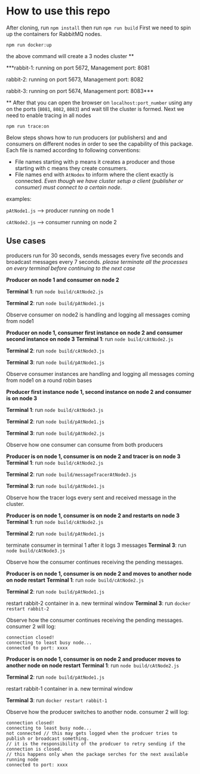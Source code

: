 # **How to use this repo**
After cloning, run `npm install` then run `npm run build`
First we need to spin up the containers for RabbitMQ nodes.

    npm run docker:up

the above command will create a 3 nodes cluster
**

***rabbit-1: running on port 5672, Management port: 8081

rabbit-2: running on port 5673, Management port: 8082

rabbit-3: running on port 5674, Management port: 8083***

**
After that you can open the browser on `localhost:port_number` using any on the ports (`8081`, `8082`, `8083`) and wait till the cluster is formed. 
Next we need to enable tracing in all nodes

    npm run trace:on

Below steps shows how to run producers (or publishers) and and consumers on different nodes in order to see the capability of this package. Each file is named according to following conventions:
 - File names starting with p means it creates a producer and those starting with c means they create consumers.
 - File names end with `AtNodex` to inform where the client exactly is connected. *Even though we have cluster setup a client (publisher or consumer) must connect to a certain node*.

examples:

`pAtNode1.js` --> producer running on node 1

`cAtNode2.js` --> consumer running on node 2

## **Use cases**
producers run for 30 seconds, sends messages every five seconds and broadcast messages every 7 seconds.
*please terminate all the processes on every terminal before continuing to the next case*

**Producer on node 1 and consumer on node 2**

**Terminal 1**: run `node build/cAtNode2.js`

**Terminal 2**: run `node build/pAtNode1.js`

Observe consumer on node2 is handling and logging all messages coming from node1

**Producer on node 1, consumer first instance on node 2 and consumer second instance on node 3**
**Terminal 1**: run `node build/cAtNode2.js`

**Terminal 2**: run `node build/cAtNode3.js`

**Terminal 3**: run `node build/pAtNode1.js`

Observe consumer instances are handling and logging all messages coming from node1 on a round robin bases

 **Producer first instance node 1, second instance on node 2 and consumer is on node 3**

**Terminal 1**: run `node build/cAtNode3.js`

**Terminal 2**: run `node build/pAtNode1.js`

**Terminal 3**: run `node build/pAtNode2.js`

Observe how one consumer can consume from both producers

**Producer is on node 1, consumer is on node 2 and tracer  is on node 3**
**Terminal 1**: run `node build/cAtNode2.js`

**Terminal 2**: run `node build/messageTracerAtNode3.js`

**Terminal 3**: run `node build/pAtNode1.js`

Observe how the tracer logs every sent and received message in the cluster.

**Producer is on node 1, consumer is on node 2 and restarts on node 3**
**Terminal 1**: run `node build/cAtNode2.js`

**Terminal 2**: run `node build/pAtNode1.js`

terminate consumer in terminal 1 after it logs 3 messages
**Terminal 3**: run `node build/cAtNode3.js`

Observe how the consumer continues receiving the pending messages.

**Producer is on node 1, consumer is on node 2 and moves to another node on node restart**
**Terminal 1**: run `node build/cAtNode2.js`

**Terminal 2**: run `node build/pAtNode1.js`

restart rabbit-2 container in a. new terminal window
**Terminal 3**: run `docker restart rabbit-2`

Observe how the consumer continues receiving the pending messages. consumer 2 will log:

    connection closed!
    connecting to least busy node...
    connected to port: xxxx

**Producer is on node 1, consumer is on node 2 and producer moves to another node on node restart**
**Terminal 1**: run `node build/cAtNode2.js`

**Terminal 2**: run `node build/pAtNode1.js`

restart rabbit-1 container in a. new terminal window

**Terminal 3**: run `docker restart rabbit-1`

Observe how the producer switches to another node. consumer 2 will log:

    connection closed!
    connecting to least busy node...
    not connected // this may gets logged when the prodcuer tries to publish or broadcast something.
    // it is the responsibility of the prodcuer to retry sending if the connection is closed.
    // this happens only when the package serches for the next available running node
    connected to port: xxxx
